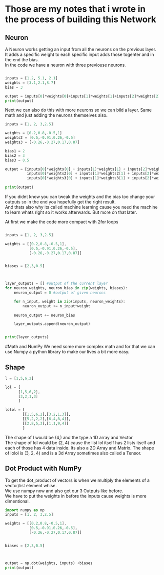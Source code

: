 # Those are my notes that i wrote in the process of building this Network

## Neuron
A Neuron works getting an input from all the neurons on the previous layer.     
It adds a specific weight to each specific input adds those togehter and in the end the bias.     
In the code we have a neuron with three previouse neurons.


```python

inputs = [1.2, 5.1, 2.1]
weights = [3.1,2.1,8.7]
bias = 3

output = inputs[0]*weights[0]+inputs[1]*weights[1]+inputs[2]*weights[2] + bias
print(output)

```

Next we can also do this with more neurons so we can bild a layer. Same math and just adding the neurons themselves also.

```python
inputs = [1, 2, 3,2.5]

weights = [0.2,0.8,-0.5,1]
weights2 = [0.5,-0.91,0.26,-0.5]
weights3 = [-0.26,-0.27,0.17,0.87]

bias1 = 2
bias2 = 3
bias3 = 0.5

output = [inputs[0]*weights[0] + inputs[1]*weights[1] + inputs[2]*weights[2] + inputs[3]*weights[3] + bias1,
          inputs[0]*weights2[0] + inputs[1]*weights2[1] + inputs[2]*weights2[2] + inputs[3]*weights2[3] + bias2,
          inputs[0]*weights3[0] + inputs[1]*weights3[1] + inputs[2]*weights3[2] + inputs[3]*weights3[3] + bias3]
          
print(output)

```

If you didnt know you can tweak the weights and the bias too change your outputs so in the end you hopefully get the right result.  
And thats also why its called machine learning cause you need the machine to learn whats right so it works afterwards. But more on that later.  

At first we make the code more compact with 2for loops 
```python

inputs = [1, 2, 3,2.5]

weights = [[0.2,0.8,-0.5,1],
           [0.5,-0.91,0.26,-0.5],
           [-0.26,-0.27,0.17,0.87]]


biases = [2,3,0.5]



layer_outputs = [] #output of the current layer
for neuron_weights, neuron_bias in zip(weights, biases):
    neuron_output = 0 #output of given neurons

    for n_input, weight in zip(inputs, neuron_weights):
        neuron_output += n_input*weight
    
    neuron_output += neuron_bias

    layer_outputs.append(neuron_output)


print(layer_outputs)


```


#Math and NumPy 
We need some more complex math and for that we can use Numpy a python library to make our lives a bit more easy.

## Shape
```python
l = [1,5,6,2]

lol = [
      [1,5,6,2],
      [3,2,1,3]
      ]

lolol = [
        [[1,5,6,2],[3,2,1,3]],
        [[5,2,2,2],[6,4,8,4]],
        [[2,8,5,3],[1,1,9,4]]
        ]
```
The shape of l would be (4,) and the type a 1D array and Vector     
The shape of lol would be (2, 4) cause the list lol itself has 2 lists itself and each of those has 4 data inside. 
Its also a 2D Array and Matrix.
The shape of lolol is (3, 2, 4) and is a 3d Array sometimes also called a Tensor.

## Dot Product with NumPy
To get the dot_product of vectors is when we multiply the elements of a vector/list element whise.  
We use numpy now and also get our 3 Outputs like before.    
We have to put the weights in before the inputs cause weights is more dimentional.

```python
import numpy as np
inputs = [1, 2, 3,2.5]

weights = [[0.2,0.8,-0.5,1],
           [0.5,-0.91,0.26,-0.5],
           [-0.26,-0.27,0.17,0.87]]


biases = [2,3,0.5]



output = np.dot(weights, inputs) +biases
print(output)

```
